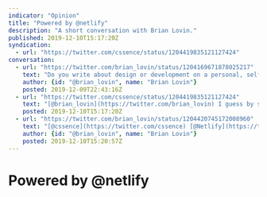```yaml
---
indicator: "Opinion"
title: "Powered by @netlify"
description: "A short conversation with Brian Lovin."
published: 2019-12-10T15:17:20Z
syndication:
  - url: "https://twitter.com/cssence/status/1204419835121127424"
conversation:
  - url: "https://twitter.com/brian_lovin/status/1204169671878025217"
    text: "Do you write about design or development on a personal, self-hosted blog? Drop a link here, I’d love to check some out and see what you are thinking about 🔗"
    author: {id: "@brian_lovin", name: "Brian Lovin"}
    posted: 2019-12-09T22:43:16Z
  - url: "https://twitter.com/cssence/status/1204419835121127424"
    text: "[@brian_lovin](https://twitter.com/brian_lovin) I guess by self-hosted you mean not-on-Medium-and-the-like, right? Because my site is on [@Netlify](https://twitter.com/Netlify) and not on a server in my basement. 🙂<br>[cssence.com](https://cssence.com/)"
    posted: 2019-12-10T15:17:20Z
  - url: "https://twitter.com/brian_lovin/status/1204420745172008960"
    text: "[@cssence](https://twitter.com/cssence) [@Netlify](https://twitter.com/Netlify) Er, yeah - good point on the definition. But yes, I mean: not a stock Medium/WP/Ghost setup. E.g. I am enjoying seeing how people structure their own personal space to write and layout content"
    author: {id: "@brian_lovin", name: "Brian Lovin"}
    posted: 2019-12-10T15:20:57Z
---
```


# Powered by @netlify
